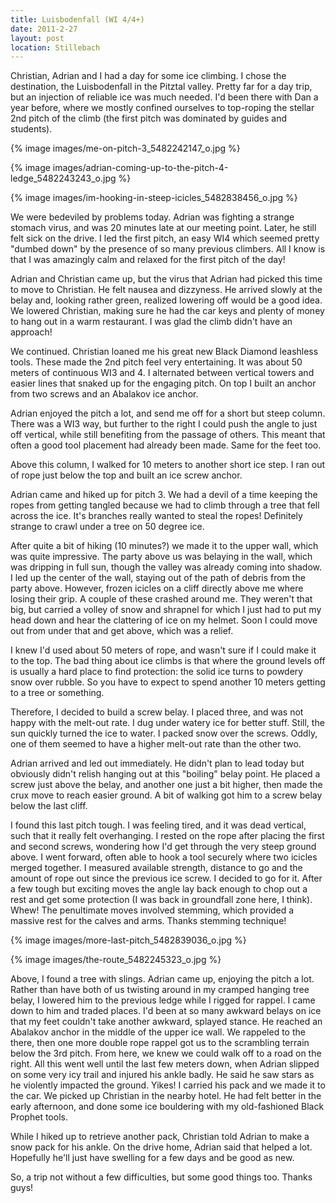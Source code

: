 ```yaml
---
title: Luisbodenfall (WI 4/4+)
date: 2011-2-27
layout: post
location: Stillebach
---
```


Christian, Adrian and I had a day for some ice climbing. I chose the destination,
the Luisbodenfall in the Pitztal valley. Pretty far for a day trip, but
an injection of reliable ice was much needed. I'd been there with Dan a
year before, where we mostly confined ourselves to top-roping the stellar
2nd pitch of the climb (the first pitch was dominated by guides and students).
  
  
{% image images/me-on-pitch-3_5482242147_o.jpg %}
  
{% image images/adrian-coming-up-to-the-pitch-4-ledge_5482243243_o.jpg %}
  
{% image images/im-hooking-in-steep-icicles_5482838456_o.jpg %}
  
  
We were bedeviled by problems today. Adrian was fighting a strange stomach
virus, and was 20 minutes late at our meeting point. Later, he still felt
sick on the drive. I led the first pitch, an easy WI4 which seemed pretty
"dumbed down" by the presence of so many previous climbers. All I know
is that I was amazingly calm and relaxed for the first pitch of the day!
  
  
Adrian and Christian came up, but the virus that Adrian had picked this
time to move to Christian. He felt nausea and dizzyness. He arrived slowly
at the belay and, looking rather green, realized lowering off would be
a good idea. We lowered Christian, making sure he had the car keys and
plenty of money to hang out in a warm restaurant. I was glad the climb
didn't have an approach!
  
  
We continued. Christian loaned me his great new Black Diamond leashless
tools. These made the 2nd pitch feel very entertaining. It was about 50
meters of continuous WI3 and 4\. I alternated between vertical towers and
easier lines that snaked up for the engaging pitch. On top I built an anchor
from two screws and an Abalakov ice anchor.
  
  
Adrian enjoyed the pitch a lot, and send me off for a short but steep
column. There was a WI3 way, but further to the right I could push the
angle to just off vertical, while still benefiting from the passage of
others. This meant that often a good tool placement had already been made.
Same for the feet too.
  
  
Above this column, I walked for 10 meters to another short ice step. I
ran out of rope just below the top and built an ice screw anchor.
  
  
Adrian came and hiked up for pitch 3\. We had a devil of a time keeping
the ropes from getting tangled because we had to climb through a tree that
fell across the ice. It's branches really wanted to steal the ropes! Definitely
strange to crawl under a tree on 50 degree ice.
  
  
After quite a bit of hiking (10 minutes?) we made it to the upper wall,
which was quite impressive. The party above us was belaying in the wall,
which was dripping in full sun, though the valley was already coming into
shadow. I led up the center of the wall, staying out of the path of debris
from the party above. However, frozen icicles on a cliff directly above
me where losing their grip. A couple of these crashed around me. They weren't
that big, but carried a volley of snow and shrapnel for which I just had
to put my head down and hear the clattering of ice on my helmet. Soon I
could move out from under that and get above, which was a relief.
  
  
I knew I'd used about 50 meters of rope, and wasn't sure if I could make
it to the top. The bad thing about ice climbs is that where the ground
levels off is usually a hard place to find protection: the solid ice turns
to powdery snow over rubble. So you have to expect to spend another 10
meters getting to a tree or something.
  
  
Therefore, I decided to build a screw belay. I placed three, and was not
happy with the melt-out rate. I dug under watery ice for better stuff.
Still, the sun quickly turned the ice to water. I packed snow over the
screws. Oddly, one of them seemed to have a higher melt-out rate than the
other two.
  
  
Adrian arrived and led out immediately. He didn't plan to lead today but
obviously didn't relish hanging out at this "boiling" belay point. He placed
a screw just above the belay, and another one just a bit higher, then made
the crux move to reach easier ground. A bit of walking got him to a screw
belay below the last cliff.
  
  
I found this last pitch tough. I was feeling tired, and it was dead vertical,
such that it really felt overhanging. I rested on the rope after placing
the first and second screws, wondering how I'd get through the very steep
ground above. I went forward, often able to hook a tool securely where
two icicles merged together. I measured available strength, distance to
go and the amount of rope out since the previous ice screw. I decided to
go for it. After a few tough but exciting moves the angle lay back enough
to chop out a rest and get some protection (I was back in groundfall zone
here, I think). Whew! The penultimate moves involved stemming, which provided
a massive rest for the calves and arms. Thanks stemming technique!
  
  
{% image images/more-last-pitch_5482839036_o.jpg %}
  
{% image images/the-route_5482245323_o.jpg %}
  
  
  
Above, I found a tree with slings. Adrian came up, enjoying the pitch
a lot. Rather than have both of us twisting around in my cramped hanging
tree belay, I lowered him to the previous ledge while I rigged for rappel.
I came down to him and traded places. I'd been at so many awkward belays
on ice that my feet couldn't take another awkward, splayed stance. He reached
an Abalakov anchor in the middle of the upper ice wall. We rappeled to
the there, then one more double rope rappel got us to the scrambling terrain
below the 3rd pitch. From here, we knew we could walk off to a road on
the right. All this went well until the last few meters down, when Adrian
slipped on some very icy trail and injured his ankle badly. He said he
saw stars as he violently impacted the ground. Yikes! I carried his pack
and we made it to the car. We picked up Christian in the nearby hotel.
He had felt better in the early afternoon, and done some ice bouldering
with my old-fashioned Black Prophet tools.
  
  
While I hiked up to retrieve another pack, Christian told Adrian to make
a snow pack for his ankle. On the drive home, Adrian said that helped a
lot. Hopefully he'll just have swelling for a few days and be good as new.
  
  
So, a trip not without a few difficulties, but some good things too. Thanks
guys!
